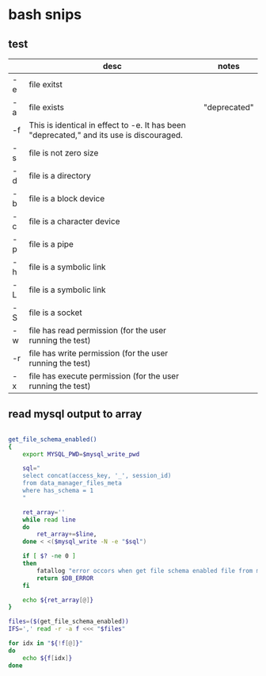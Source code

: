 # bash snips

## test

|           | desc| notes|
|-----------|-----|------|
| -e        | file exitst                                                                              ||
| -a        | file exists                                                                              | "deprecated"|
| -f        | This is identical in effect to -e. It has been "deprecated," and its use is discouraged. ||
| -s        | file is not zero size                                                                    ||
| -d        | file is a directory                                                                      ||
| -b        | file is a block device                                                                   ||
| -c        | file is a character device                                                               ||
| -p        | file is a pipe                                                                           ||
| -h        | file is a symbolic link                                                                  ||
| -L        | file is a symbolic link                                                                  ||
| -S        | file is a socket                                                                         ||
| -w        | file has read permission (for the user running the test)                                 ||
| -r        | file has write permission (for the user running the test)                                ||
| -x        | file has execute permission (for the user running the test)                              ||

## read mysql output to array

```bash

get_file_schema_enabled()
{
    export MYSQL_PWD=$mysql_write_pwd

    sql="
    select concat(access_key, '_', session_id)
    from data_manager_files_meta
    where has_schema = 1
    "

    ret_array=''
    while read line
    do
        ret_array+=$line,
    done < <($mysql_write -N -e "$sql")

    if [ $? -ne 0 ]
    then
        fatallog "error occors when get file schema enabled file from mysql"
        return $DB_ERROR
    fi

    echo ${ret_array[@]}
}

files=($(get_file_schema_enabled))
IFS=',' read -r -a f <<< "$files"

for idx in "${!f[@]}"
do
    echo ${f[idx]}
done
```


